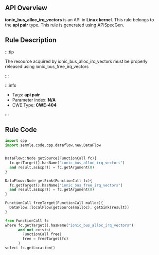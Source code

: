 ---
---


## API Overview
**ionic_bus_alloc_irq_vectors** is an API in **Linux kernel**. This rule belongs to the **api pair** type. This rule is generated using [APISpecGen](../../tools/APISpecGen).
## Rule Description

:::tip

The resource acquired by ionic_bus_alloc_irq_vectors must be properly released using ionic_bus_free_irq_vectors

:::

:::info

- Tags: **api pair**
- Parameter Index: **N/A**
- CWE Type: **CWE-404**

:::

## Rule Code
```python
import cpp
import semmle.code.cpp.dataflow.new.DataFlow


DataFlow::Node getSource(FunctionCall fc){
  fc.getTarget().hasName("ionic_bus_alloc_irq_vectors")
  and result.asExpr() = fc.getArgument(0)
}

DataFlow::Node getSink(FunctionCall fc){
  fc.getTarget().hasName("ionic_bus_free_irq_vectors")
  and result.asExpr() = fc.getArgument(0)
}

FunctionCall freeTarget(FunctionCall malloc){
  DataFlow::localFlow(getSource(malloc), getSink(result))
}

from FunctionCall fc
where fc.getTarget().hasName("ionic_bus_alloc_irq_vectors")
      and not exists(
        FunctionCall free| 
        free = freeTarget(fc)
      )
select fc.getLocation()

    
```